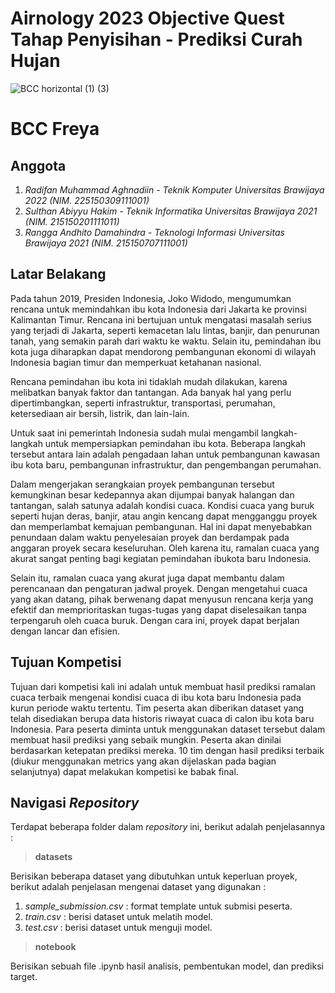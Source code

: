 # Airnology 2023 Objective Quest Tahap Penyisihan - Prediksi Curah Hujan

![BCC horizontal (1) (3)](https://github.com/damahindra/AIRNOLOGY-23/assets/105963394/eecfd6ab-a871-48c4-bf72-48ace8408007)

# BCC Freya

## Anggota
1. _Radifan Muhammad Aghnadiin - Teknik Komputer Universitas Brawijaya 2022 (NIM. 225150309111001)_
2. _Sulthan Abiyyu Hakim - Teknik Informatika Universitas Brawijaya 2021 (NIM. 215150201111011)_
3. _Rangga Andhito Damahindra - Teknologi Informasi Universitas Brawijaya 2021 (NIM. 215150707111001)_

## Latar Belakang
Pada tahun 2019, Presiden Indonesia, Joko Widodo, mengumumkan rencana untuk memindahkan ibu kota Indonesia dari Jakarta ke provinsi Kalimantan Timur. Rencana ini bertujuan untuk mengatasi masalah serius yang terjadi di Jakarta, seperti kemacetan lalu lintas, banjir, dan penurunan tanah, yang semakin parah dari waktu ke waktu. Selain itu, pemindahan ibu kota juga diharapkan dapat mendorong pembangunan ekonomi di wilayah Indonesia bagian timur dan memperkuat ketahanan nasional.

Rencana pemindahan ibu kota ini tidaklah mudah dilakukan, karena melibatkan banyak faktor dan tantangan. Ada banyak hal yang perlu dipertimbangkan, seperti infrastruktur, transportasi, perumahan, ketersediaan air bersih, listrik, dan lain-lain.

Untuk saat ini pemerintah Indonesia sudah mulai mengambil langkah-langkah untuk mempersiapkan pemindahan ibu kota. Beberapa langkah tersebut antara lain adalah pengadaan lahan untuk pembangunan kawasan ibu kota baru, pembangunan infrastruktur, dan pengembangan perumahan.

Dalam mengerjakan serangkaian proyek pembangunan tersebut kemungkinan besar kedepannya akan dijumpai banyak halangan dan tantangan, salah satunya adalah kondisi cuaca. Kondisi cuaca yang buruk seperti hujan deras, banjir, atau angin kencang dapat mengganggu proyek dan memperlambat kemajuan pembangunan. Hal ini dapat menyebabkan penundaan dalam waktu penyelesaian proyek dan berdampak pada anggaran proyek secara keseluruhan. Oleh karena itu, ramalan cuaca yang akurat sangat penting bagi kegiatan pemindahan ibukota baru Indonesia.

Selain itu, ramalan cuaca yang akurat juga dapat membantu dalam perencanaan dan pengaturan jadwal proyek. Dengan mengetahui cuaca yang akan datang, pihak berwenang dapat menyusun rencana kerja yang efektif dan memprioritaskan tugas-tugas yang dapat diselesaikan tanpa terpengaruh oleh cuaca buruk. Dengan cara ini, proyek dapat berjalan dengan lancar dan efisien.

## Tujuan Kompetisi
Tujuan dari kompetisi kali ini adalah untuk membuat hasil prediksi ramalan cuaca terbaik mengenai kondisi cuaca di ibu kota baru Indonesia pada kurun periode waktu tertentu. Tim peserta akan diberikan dataset yang telah disediakan berupa data historis riwayat cuaca di calon ibu kota baru Indonesia. Para peserta diminta untuk menggunakan dataset tersebut dalam membuat hasil prediksi yang sebaik mungkin. Peserta akan dinilai berdasarkan ketepatan prediksi mereka. 10 tim dengan hasil prediksi terbaik (diukur menggunakan metrics yang akan dijelaskan pada bagian selanjutnya) dapat melakukan kompetisi ke babak final.

## Navigasi *Repository*
Terdapat beberapa folder dalam _repository_ ini, berikut adalah penjelasannya : 
> **datasets**

  Berisikan beberapa dataset yang dibutuhkan untuk keperluan proyek, berikut adalah penjelasan mengenai dataset yang digunakan :
  1. _sample_submission.csv_ : format template untuk submisi peserta.
  2. _train.csv_ : berisi dataset untuk melatih model.
  3. _test.csv_ : berisi dataset untuk menguji model.
   
> **notebook**

  Berisikan sebuah file .ipynb hasil analisis, pembentukan model, dan prediksi target.
